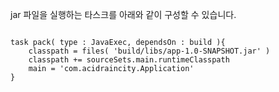 jar 파일을 실행하는 타스크를 아래와 같이 구성할 수 있습니다.

```

task pack( type : JavaExec, dependsOn : build ){
    classpath = files( 'build/libs/app-1.0-SNAPSHOT.jar' )
    classpath += sourceSets.main.runtimeClasspath
    main = 'com.acidraincity.Application'
}

```

